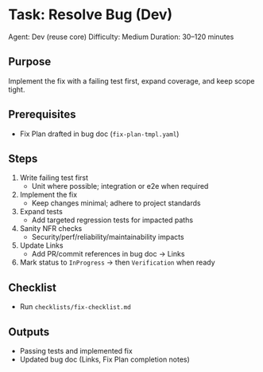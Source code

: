 # Task: Resolve Bug (Dev)

Agent: Dev (reuse core)
Difficulty: Medium
Duration: 30–120 minutes

## Purpose
Implement the fix with a failing test first, expand coverage, and keep scope tight.

## Prerequisites
- Fix Plan drafted in bug doc (`fix-plan-tmpl.yaml`)

## Steps
1) Write failing test first
   - Unit where possible; integration or e2e when required
2) Implement the fix
   - Keep changes minimal; adhere to project standards
3) Expand tests
   - Add targeted regression tests for impacted paths
4) Sanity NFR checks
   - Security/perf/reliability/maintainability impacts
5) Update Links
   - Add PR/commit references in bug doc → Links
6) Mark status to `InProgress` → then `Verification` when ready

## Checklist
- Run `checklists/fix-checklist.md`

## Outputs
- Passing tests and implemented fix
- Updated bug doc (Links, Fix Plan completion notes)

